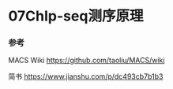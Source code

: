 # 07ChIp-seq测序原理



### 参考

MACS Wiki  https://github.com/taoliu/MACS/wiki 

简书 https://www.jianshu.com/p/dc493cb7b1b3 